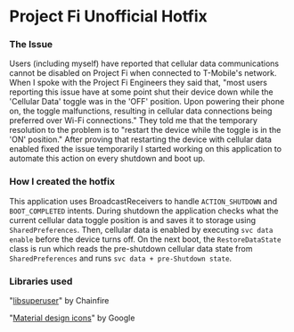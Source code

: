 # Project Fi Unofficial Hotfix

### The Issue
Users (including myself) have reported that cellular data communications cannot be disabled on Project Fi when connected to T-Mobile's network.  When I spoke with the Project Fi Engineers they said that, "most users reporting this issue have at some point shut their device down while the 'Cellular Data' toggle was in the 'OFF' position. Upon powering their phone on, the toggle malfunctions, resulting in cellular data connections being preferred over Wi-Fi connections."  They told me that the temporary resolution to the problem is to "restart the device while the toggle is in the 'ON' position."  After proving that restarting the device with cellular data enabled fixed the issue temporarily I started working on this application to automate this action on every shutdown and boot up.

### How I created the hotfix
This application uses BroadcastReceivers to handle ```ACTION_SHUTDOWN``` and ```BOOT_COMPLETED``` intents.  During shutdown the application checks what the current cellular data toggle position is and saves it to storage using ```SharedPreferences```.  Then, cellular data is enabled by executing ```svc data enable``` before the device turns off.  On the next boot, the ```RestoreDataState``` class is run which reads the pre-shutdown cellular data state from ```SharedPreferences``` and runs ```svc data + pre-Shutdown state```.

### Libraries used
"[libsuperuser](https://github.com/Chainfire/libsuperuser)" by Chainfire

"[Material design icons](https://github.com/google/material-design-icons)" by Google
